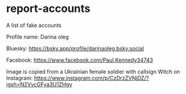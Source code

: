 # report-accounts
A list of fake accounts

Profile name: Darina oleg

Bluesky: https://bsky.app/profile/darinaoleg.bsky.social

Facebook: https://www.facebook.com/Paul.Kennedy34743

Image is copied from a Ukrainian female soldier with callsign Witch on Instagram: https://www.instagram.com/p/CzDrzZVNjDZ/?igsh=N2VvcGFya3U1ZHgy
